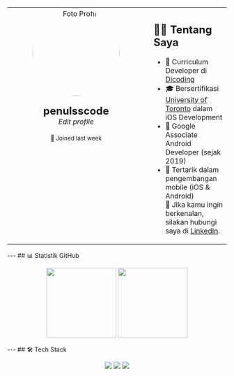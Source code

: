 <table>
  <tr>
    <td width="300" align="center" valign="top">
      <img src="https://avatars.githubusercontent.com/u/165237838?s=400&u=3b531a3f4fba803d2fbb6ea8688b0c4ebdb0c157&v=4" 
           width="200" 
           alt="Foto Profil"
           style="border-radius:50%;" />
      <br/><br/>
      <b style="font-size: 24px;">penulsscode</b>
      <br/>
      <i>Edit profile</i>
      <br/><br/>
      <small>📍 Joined last week</small>
    </td>
    <td valign="top" style="padding-left: 20px;">
      
## 👨‍💻 Tentang Saya
- 🌱 Curriculum Developer di [Dicoding](https://dicoding.com)  
- 🎓 Bersertifikasi [University of Toronto](https://www.utoronto.ca/) dalam iOS Development  
- 📱 Google Associate Android Developer (sejak 2019)  
- 🚀 Tertarik dalam pengembangan mobile (iOS & Android)  
📌 Jika kamu ingin berkenalan, silakan hubungi saya di [LinkedIn](https://www.linkedin.com/in/nabil-amar-abiyyi-101125304?utm_source=share&utm_campaign=share_via&utm_content=profile&utm_medium=android_app).  
    </td>
  </tr>
</table>
---
## 📊 Statistik GitHub
<p align="center">
  <img src="https://github-readme-stats.vercel.app/api?username=nabilamar210205&show_icons=true&theme=tokyonight" height="160"/>
  <img src="https://github-readme-stats.vercel.app/api/top-langs/?username=nabilamar210205&layout=compact&theme=tokyonight" height="160"/>
</p>
---
## 🛠️ Tech Stack
<p align="center">
  <img src="https://img.shields.io/badge/Java-%23ED8B00.svg?style=for-the-badge&logo=openjdk&logoColor=white"/>
  <img src="https://img.shields.io/badge/Kotlin-%230095D5.svg?style=for-the-badge&logo=kotlin&logoColor=white"/>
  <img src="https://img.shields.io/badge/Swift-%23FA7343.svg?style=for-the-badge&logo=swift&logoColor=white"/>
</p>
